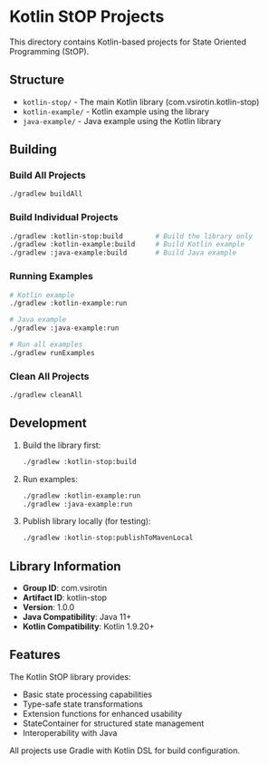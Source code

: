 # Kotlin StOP Projects

This directory contains Kotlin-based projects for State Oriented Programming (StOP).

## Structure

- `kotlin-stop/` - The main Kotlin library (com.vsirotin.kotlin-stop)
- `kotlin-example/` - Kotlin example using the library
- `java-example/` - Java example using the Kotlin library

## Building

### Build All Projects
```bash
./gradlew buildAll
```

### Build Individual Projects
```bash
./gradlew :kotlin-stop:build        # Build the library only
./gradlew :kotlin-example:build     # Build Kotlin example
./gradlew :java-example:build       # Build Java example
```

### Running Examples
```bash
# Kotlin example
./gradlew :kotlin-example:run

# Java example  
./gradlew :java-example:run

# Run all examples
./gradlew runExamples
```

### Clean All Projects
```bash
./gradlew cleanAll
```

## Development

1. Build the library first:
   ```bash
   ./gradlew :kotlin-stop:build
   ```

2. Run examples:
   ```bash
   ./gradlew :kotlin-example:run
   ./gradlew :java-example:run
   ```

3. Publish library locally (for testing):
   ```bash
   ./gradlew :kotlin-stop:publishToMavenLocal
   ```

## Library Information

- **Group ID**: com.vsirotin
- **Artifact ID**: kotlin-stop
- **Version**: 1.0.0
- **Java Compatibility**: Java 11+
- **Kotlin Compatibility**: Kotlin 1.9.20+

## Features

The Kotlin StOP library provides:

- Basic state processing capabilities
- Type-safe state transformations
- Extension functions for enhanced usability
- StateContainer for structured state management
- Interoperability with Java

All projects use Gradle with Kotlin DSL for build configuration.
